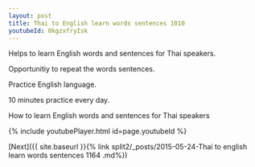 ```yaml
---
layout: post
title: Thai to English learn words sentences 1010 
youtubeId: 0kgzxfryIsk
---
```

 
 
Helps to learn English words and sentences for Thai speakers.

Opportunitiy to repeat the words sentences. 

Practice English language. 
 
10 minutes practice every day. 
 
How to learn English words and sentences for Thai speakers 
 
{% include youtubePlayer.html id=page.youtubeId %}
 
 
[Next]({{ site.baseurl }}{% link  split2/_posts/2015-05-24-Thai to english learn words sentences 1164 .md%})
 
